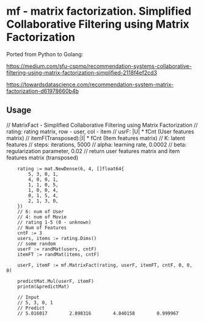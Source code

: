 # mf - matrix factorization. Simplified Collaborative Filtering using Matrix Factorization

Ported from Python to Golang:

https://medium.com/sfu-cspmp/recommendation-systems-collaborative-filtering-using-matrix-factorization-simplified-2118f4ef2cd3

https://towardsdatascience.com/recommendation-system-matrix-factorization-d61978660b4b

## Usage

// MatrixFact - Simplified Collaborative Filtering using Matrix Factorization
// rating: rating matrix, row - user, col - item
// usrF: |U| * fCnt (User features matrix)
// itemF(Transposed):|I| * fCnt (Item features matrix)
// K: latent features
// steps: iterations, 5000
// alpha: learning rate, 0.0002
// beta: regularization parameter, 0.02
// return user features matrix and item features matrix (transposed)

```
	rating := mat.NewDense(6, 4, []float64{
		5, 3, 0, 1,
		4, 0, 0, 1,
		1, 1, 0, 5,
		1, 0, 0, 4,
		0, 1, 5, 4,
		2, 1, 3, 0,
	})
	// 6: num of User
	// 4: num of Movie
    // rating 1-5 (0 - unknown)
	// Num of Features
	cntF := 3
	users, items := rating.Dims()
    // some random
	userF := randMat(users, cntF)
	itemFT := randMat(items, cntF)

	userF, itemF := mf.MatrixFact(rating, userF, itemFT, cntF, 0, 0, 0)

	predictMat.Mul(userF, itemF)
	printm(&predictMat)

	// Input
	// 5, 3, 0, 1
	// Predict
	// 5.016017        2.898316        4.840158        0.999967
```